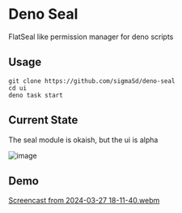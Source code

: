 # Deno Seal

FlatSeal like permission manager for deno scripts

## Usage

```
git clone https://github.com/sigmaSd/deno-seal
cd ui
deno task start
```

## Current State

The seal module is okaish, but the ui is alpha

![image](https://github.com/sigmaSd/deno-seal/assets/22427111/c57ec01e-e387-4ab8-a00f-93796f3d5876)

## Demo

[Screencast from 2024-03-27 18-11-40.webm](https://github.com/sigmaSd/deno-seal/assets/22427111/abe7ac61-99ed-4937-adbc-214e723e45f2)
